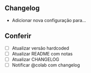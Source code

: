 ## Changelog

<!-- Resuma o problema relacionado ou os novos recursos, explique COMO esse PR resolve o problema e POR QUE você fez as escolhas que fez. -->

- Adicionar nova configuração para...

## Conferir
- [ ] Atualizar versão hardcoded
- [ ] Atualizar README com notas
- [ ] Atualizar CHANGELOG
- [ ] Notificar @colab com changelog